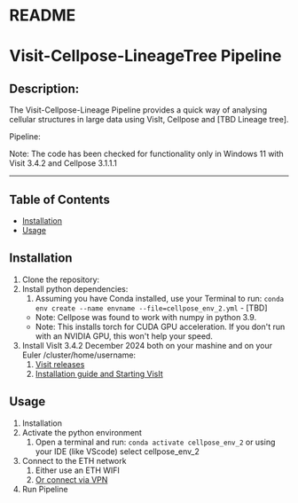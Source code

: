 
# README
# Visit-Cellpose-LineageTree Pipeline

## Description: 
The Visit-Cellpose-Lineage Pipeline provides a quick way of analysing cellular structures in large data using VisIt, Cellpose and [TBD Lineage tree].

Pipeline:


Note: The code has been checked for functionality only in Windows 11 with Visit 3.4.2 and Cellpose 3.1.1.1

----

## Table of Contents
- [Installation](#installation)
- [Usage](#Usage)


## Installation
1. Clone the repository:
2. Install python dependencies:
   1. Assuming you have Conda installed, use your Terminal to run:
    ``conda env create --name envname --file=cellpose_env_2.yml`` - [TBD]
   - Note: Cellpose was found to work with numpy in python 3.9.
   - Note: This installs torch for CUDA GPU acceleration. If you don't run with an NVIDIA GPU, this won't help your speed. 
1. Install VisIt 3.4.2 December 2024 both on your mashine and on your Euler /cluster/home/username:
   1. [Visit releases](https://visit-dav.github.io/visit-website/releases-as-tables/#series-34)
   2. [Installation guide and Starting VisIt](https://visit-sphinx-github-user-manual.readthedocs.io/en/v3.3.3/getting_started/Installing_VisIt.html)


## Usage


1. Installation
2. Activate the python environment
   1. Open a terminal and run:
      ``conda activate cellpose_env_2``
      or using your IDE (like VScode) select cellpose_env_2
3. Connect to the ETH network
   1. Either use an ETH WIFI
   2. [Or connect via VPN](https://unlimited.ethz.ch/spaces/itkb/pages/21125994/VPN)
4. Run Pipeline
